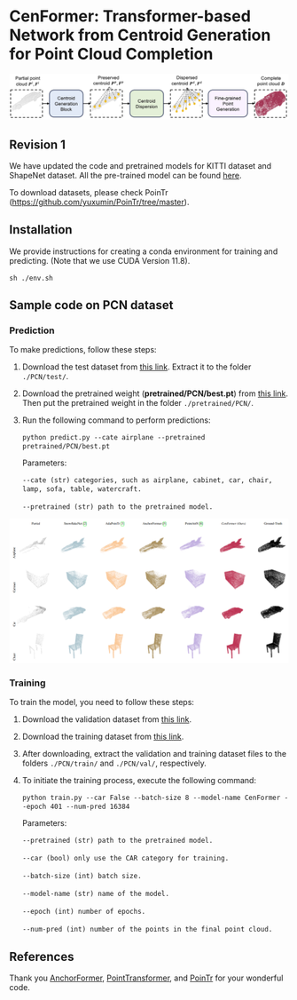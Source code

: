 # CenFormer: Transformer-based Network from Centroid Generation for Point Cloud Completion

![plot](./figs/overview.jpg)

## Revision 1

We have updated the code and pretrained models for KITTI dataset and ShapeNet dataset. All the pre-trained model can be found [here](https://uowmailedu-my.sharepoint.com/:u:/r/personal/ttpn997_uowmail_edu_au/Documents/dataset/ATT-Net/pretrained.zip?csf=1&web=1&e=UeRTdU).

To download datasets, please check PoinTr (https://github.com/yuxumin/PoinTr/tree/master).

## Installation

We provide instructions for creating a conda environment for training and predicting. (Note that we use CUDA Version 11.8).

```
sh ./env.sh
```

## Sample code on PCN dataset

### Prediction

To make predictions, follow these steps:

1. Download the test dataset from [this link](https://uowmailedu-my.sharepoint.com/:u:/r/personal/ttpn997_uowmail_edu_au/Documents/dataset/ATT-Net/test.tar.gz?csf=1&web=1&e=Sn6rpK). Extract it to the folder `./PCN/test/`.

2. Download the pretrained weight (**pretrained/PCN/best.pt**) from [this link](https://uowmailedu-my.sharepoint.com/:u:/r/personal/ttpn997_uowmail_edu_au/Documents/dataset/ATT-Net/pretrained.zip?csf=1&web=1&e=UeRTdU). Then put the pretrained weight in the folder `./pretrained/PCN/`.


3. Run the following command to perform predictions:

    ```
    python predict.py --cate airplane --pretrained pretrained/PCN/best.pt
    ```

    Parameters:

   ```
   --cate (str) categories, such as airplane, cabinet, car, chair, lamp, sofa, table, watercraft.
   
   --pretrained (str) path to the pretrained model.
   ```

![plot](./figs/visualization.png)

### Training

To train the model, you need to follow these steps:

1. Download the validation dataset from [this link](https://uowmailedu-my.sharepoint.com/:u:/g/personal/ttpn997_uowmail_edu_au/EbxYcKtV_ahOpaAvq-A-9ZwBOqabr_5nddl7mWwhWJJ_Rw?e=FSiE7A).

2. Download the training dataset from [this link](https://uowmailedu-my.sharepoint.com/:u:/g/personal/ttpn997_uowmail_edu_au/EeffEPj7HgpGhkGQVshxqWwBRz6bGUjLmirj79GgFflyCA?e=HhemQE).

3. After downloading, extract the validation and training dataset files to the folders `./PCN/train/` and `./PCN/val/`, respectively.

4. To initiate the training process, execute the following command:

   ```
   python train.py --car False --batch-size 8 --model-name CenFormer --epoch 401 --num-pred 16384
   ```

   Parameters:
    
   ```
   --pretrained (str) path to the pretrained model.
    
   --car (bool) only use the CAR category for training.
    
   --batch-size (int) batch size.
    
   --model-name (str) name of the model.
    
   --epoch (int) number of epochs.
    
   --num-pred (int) number of the points in the final point cloud.
   ```
    
## References

Thank you [AnchorFormer](https://github.com/chenzhik/AnchorFormer), [PointTransformer](https://github.com/POSTECH-CVLab/point-transformer), and [PoinTr](https://github.com/yuxumin/PoinTr) for your wonderful code.
